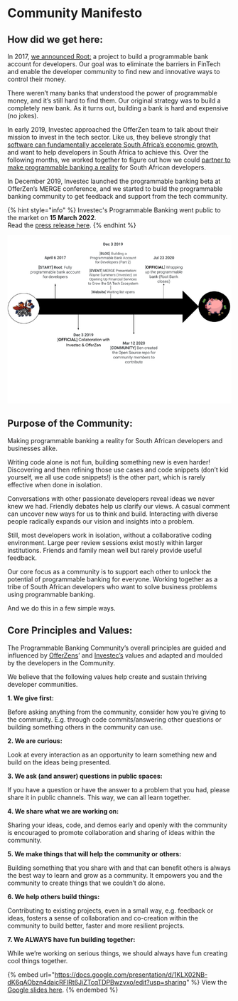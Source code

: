 # Community Manifesto

## How did we get here:

In 2017, [we announced Root:](https://www.offerzen.com/blog/building-a-programmable-bank-account-for-developers-part-2) a project to build a programmable bank account for developers. Our goal was to eliminate the barriers in FinTech and enable the developer community to find new and innovative ways to control their money.

There weren’t many banks that understood the power of programmable money, and it’s still hard to find them. Our original strategy was to build a completely new bank. As it turns out, building a bank is hard and expensive (no jokes).

In early 2019, Investec approached the OfferZen team to talk about their mission to invest in the tech sector. Like us, they believe strongly that [software can fundamentally accelerate South Africa’s economic growth](https://www.offerzen.com/blog/rise-of-the-programmers-why-power-is-shifting-to-developers), and want to help developers in South Africa to achieve this. Over the following months, we worked together to figure out how we could [partner to make programmable banking a reality](https://www.youtube.com/watch?v=PcU0aT5ckDM\&ab\_channel=OfferZen) for South African developers.

In December 2019, Investec launched the programmable banking beta at OfferZen’s MERGE conference, and we started to build the programmable banking community to get feedback and support from the tech community.

{% hint style="info" %}
Investec's Programmable Banking went public to the market on **15 March 2022**. \
Read the [press release here](https://www.investec.com/en\_za/welcome-to-investec/press/investec-launch-programmable-banking.html).
{% endhint %}

![](.gitbook/assets/external)

## Purpose of the Community:

Making programmable banking a reality for South African developers and businesses alike.

Writing code alone is not fun, building something new is even harder! Discovering and then refining those use cases and code snippets (don’t kid yourself, we all use code snippets!) is the other part, which is rarely effective when done in isolation.

Conversations with other passionate developers reveal ideas we never knew we had. Friendly debates help us clarify our views. A casual comment can uncover new ways for us to think and build. Interacting with diverse people radically expands our vision and insights into a problem.

Still, most developers work in isolation, without a collaborative coding environment. Large peer review sessions exist mostly within larger institutions. Friends and family mean well but rarely provide useful feedback.

Our core focus as a community is to support each other to unlock the potential of programmable banking for everyone. Working together as a tribe of South African developers who want to solve business problems using programmable banking.

And we do this in a few simple ways.

## Core Principles and Values:

The Programmable Banking Community’s overall principles are guided and influenced by [OfferZens](https://docs.google.com/presentation/d/e/2PACX-1vRUOWsm5aCfIi\_m26gNK0V3UP8Ua1j2aYR-\_DT\_a0TLmY-6iUmRAb5ArPVU68lhhhJ\_mPxkc2HsjcBV/pub?start=true\&loop=false\&delayms=3000)’ and [Investec’s](https://www.investec.com/en\_gb/welcome-to-investec/about-us.html) values and adapted and moulded by the developers in the Community.

We believe that the following values help create and sustain thriving developer communities.

**1. We give first:**

Before asking anything from the community, consider how you’re giving to the community. E.g. through code commits/answering other questions or building something others in the community can use.

**2. We are curious:**

Look at every interaction as an opportunity to learn something new and build on the ideas being presented.

**3. We ask (and answer) questions in public spaces:**

If you have a question or have the answer to a problem that you had, please share it in public channels. This way, we can all learn together.

**4. We share what we are working on:**

Sharing your ideas, code, and demos early and openly with the community is encouraged to promote collaboration and sharing of ideas within the community.

**5. We make things that will help the community or others:**

Building something that you share with and that can benefit others is always the best way to learn and grow as a community. It empowers you and the community to create things that we couldn’t do alone.

**6. We help others build things:**

Contributing to existing projects, even in a small way, e.g. feedback or ideas, fosters a sense of collaboration and co-creation within the community to build better, faster and more resilient projects.

**7. We ALWAYS have fun building together:**

While we’re working on serious things, we should always have fun creating cool things together.

{% embed url="https://docs.google.com/presentation/d/1KLX02NB-dK6qAObzn4daicRFlRt6JiZTcqTDPBwzvxo/edit?usp=sharing" %}
View the [Google slides here](https://docs.google.com/presentation/d/1KLX02NB-dK6qAObzn4daicRFlRt6JiZTcqTDPBwzvxo/edit?usp=sharing).
{% endembed %}
